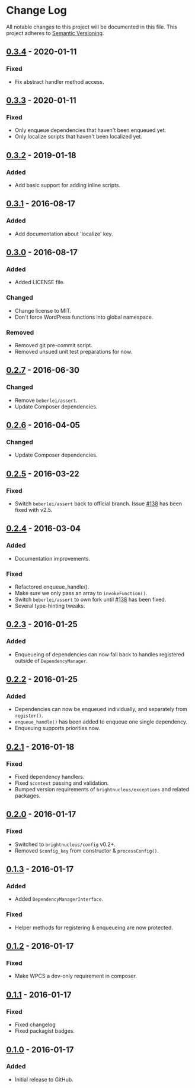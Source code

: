 # Change Log
All notable changes to this project will be documented in this file.
This project adheres to [Semantic Versioning](http://semver.org/).

## [0.3.4] - 2020-01-11
### Fixed
- Fix abstract handler method access.

## [0.3.3] - 2020-01-11
### Fixed
- Only enqueue dependencies that haven't been enqueued yet.
- Only localize scripts that haven't been localized yet.

## [0.3.2] - 2019-01-18
### Added
- Add basic support for adding inline scripts.

## [0.3.1] - 2016-08-17
### Added
- Add documentation about 'localize' key.

## [0.3.0] - 2016-08-17
### Added
- Added LICENSE file.

### Changed
- Change license to MIT.
- Don't force WordPress functions into global namespace.

### Removed
- Removed git pre-commit script.
- Removed unsued unit test preparations for now.

## [0.2.7] - 2016-06-30
### Changed
- Remove `beberlei/assert`.
- Update Composer dependencies.

## [0.2.6] - 2016-04-05
### Changed
- Update Composer dependencies.

## [0.2.5] - 2016-03-22
### Fixed
- Switch `beberlei/assert` back to official branch. Issue [#138](https://github.com/beberlei/assert/issues/138) has been fixed with v2.5.

## [0.2.4] - 2016-03-04
### Added
- Documentation improvements.

### Fixed
- Refactored enqueue_handle().
- Make sure we only pass an array to `invokeFunction()`.
- Switch `beberlei/assert` to own fork until [#138](https://github.com/beberlei/assert/issues/138) has been fixed.
- Several type-hinting tweaks.

## [0.2.3] - 2016-01-25
### Added
- Enqueueing of dependencies can now fall back to handles registered outside of `DependencyManager`.

## [0.2.2] - 2016-01-25
### Added
- Dependencies can now be enqueued individually, and separately from `register()`.
- `enqueue_handle()` has been added to enqueue one single dependency.
- Enqueuing supports priorities now.

## [0.2.1] - 2016-01-18
### Fixed
- Fixed dependency handlers.
- Fixed `$context` passing and validation.
- Bumped version requirements of `brightnucleus/exceptions` and related packages.

## [0.2.0] - 2016-01-17
### Fixed
- Switched to `brightnucleus/config` v0.2+.
- Removed `$config_key` from constructor & `processConfig()`.

## [0.1.3] - 2016-01-17
### Added
- Added `DependencyManagerInterface`.

### Fixed
- Helper methods for registering & enqueueing are now protected.

## [0.1.2] - 2016-01-17
### Fixed
- Make WPCS a dev-only requirement in composer.

## [0.1.1] - 2016-01-17
### Fixed
- Fixed changelog
- Fixed packagist badges.

## [0.1.0] - 2016-01-17
### Added
- Initial release to GitHub.

[0.3.4]: https://github.com/brightnucleus/dependencies/compare/v0.3.3...v0.3.4
[0.3.3]: https://github.com/brightnucleus/dependencies/compare/v0.3.2...v0.3.3
[0.3.2]: https://github.com/brightnucleus/dependencies/compare/v0.3.1...v0.3.2
[0.3.1]: https://github.com/brightnucleus/dependencies/compare/v0.3.0...v0.3.1
[0.3.0]: https://github.com/brightnucleus/dependencies/compare/v0.2.7...v0.3.0
[0.2.7]: https://github.com/brightnucleus/dependencies/compare/v0.2.6...v0.2.7
[0.2.6]: https://github.com/brightnucleus/dependencies/compare/v0.2.5...v0.2.6
[0.2.5]: https://github.com/brightnucleus/dependencies/compare/v0.2.4...v0.2.5
[0.2.4]: https://github.com/brightnucleus/dependencies/compare/v0.2.3...v0.2.4
[0.2.3]: https://github.com/brightnucleus/dependencies/compare/v0.2.2...v0.2.3
[0.2.2]: https://github.com/brightnucleus/dependencies/compare/v0.2.1...v0.2.2
[0.2.1]: https://github.com/brightnucleus/dependencies/compare/v0.2.0...v0.2.1
[0.2.0]: https://github.com/brightnucleus/dependencies/compare/v0.1.3...v0.2.0
[0.1.3]: https://github.com/brightnucleus/dependencies/compare/v0.1.2...v0.1.3
[0.1.2]: https://github.com/brightnucleus/dependencies/compare/v0.1.1...v0.1.2
[0.1.1]: https://github.com/brightnucleus/dependencies/compare/v0.1.0...v0.1.1
[0.1.0]: https://github.com/brightnucleus/dependencies/compare/v0.0.0...v0.1.0
